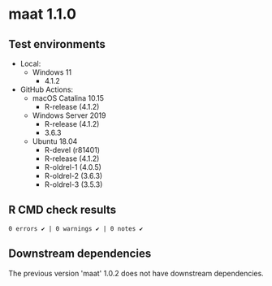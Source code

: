 # maat 1.1.0

## Test environments

* Local:
  * Windows 11
    * 4.1.2
* GitHub Actions:
  * macOS Catalina 10.15
    * R-release (4.1.2)
  * Windows Server 2019
    * R-release (4.1.2)
    * 3.6.3
  * Ubuntu 18.04
    * R-devel (r81401)
    * R-release (4.1.2)
    * R-oldrel-1 (4.0.5)
    * R-oldrel-2 (3.6.3)
    * R-oldrel-3 (3.5.3)

## R CMD check results

```
0 errors ✔ | 0 warnings ✔ | 0 notes ✔
```

## Downstream dependencies

The previous version 'maat' 1.0.2 does not have downstream dependencies.
